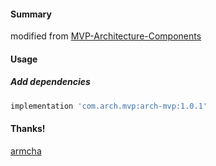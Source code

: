 #### Summary
modified from [MVP-Architecture-Components](https://github.com/armcha/MVP-Architecture-Components)

#### Usage
##### Add dependencies
```groovy
implementation 'com.arch.mvp:arch-mvp:1.0.1'
```

#### Thanks!
[armcha](https://github.com/armcha)
